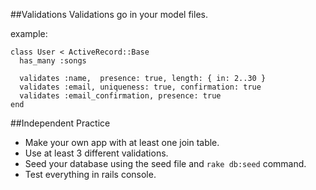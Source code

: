 ##Validations
Validations go in your model files.

example:
```
class User < ActiveRecord::Base
  has_many :songs

  validates :name,  presence: true, length: { in: 2..30 }
  validates :email, uniqueness: true, confirmation: true
  validates :email_confirmation, presence: true
end
```

##Independent Practice
* Make your own app with at least one join table.
* Use at least 3 different validations.
* Seed your database using the seed file and `rake db:seed` command.
* Test everything in rails console.
